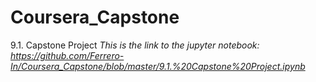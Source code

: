 # Coursera_Capstone
9.1. Capstone Project
*This is the link to the jupyter notebook:  https://github.com/Ferrero-In/Coursera_Capstone/blob/master/9.1.%20Capstone%20Project.ipynb*
